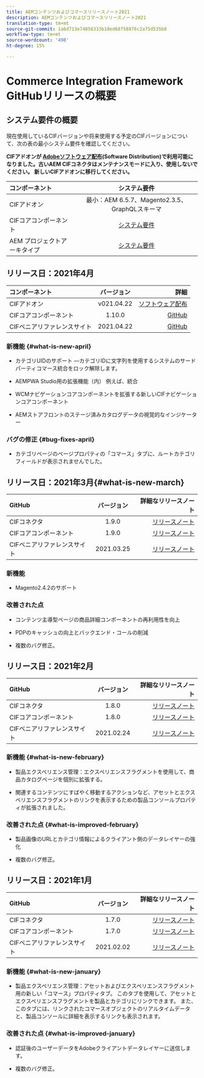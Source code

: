 ```yaml
---
title: AEMコンテンツおよびコマースリリースノート2021
description: AEMコンテンツおよびコマースリリースノート2021
translation-type: tm+mt
source-git-commit: 1a6d713e74056333b18ed68f58876c2a75d535b8
workflow-type: tm+mt
source-wordcount: '498'
ht-degree: 15%

---
```


# Commerce Integration Framework GitHubリリースの概要

## システム要件の概要

現在使用しているCIFバージョンや将来使用する予定のCIFバージョンについて、次の表の最小システム要件を確認してください。

**CIFアドオンが [Adobeソフトウェア配布](https://experience.adobe.com/#/downloads/content/software-distribution/en/aem.html)(Software Distribution)で利用可能になりました。古いAEM CIFコネクタはメンテナンスモードに入り、使用しないでください。 新しいCIFアドオンに移行してください。**

| コンポーネント | システム要件 |
|:-------|:-----:|
| CIFアドオン | 最小：AEM 6.5.7、Magento2.3.5、GraphQLスキーマ |
| CIFコアコンポーネント | [システム要件](https://github.com/adobe/aem-core-cif-components/blob/master/VERSIONS.md) |
| AEM プロジェクトアーキタイプ | [システム要件](https://github.com/adobe/aem-project-archetype/blob/master/VERSIONS.md) |

## リリース日：2021年4月

| コンポーネント | バージョン | 詳細 |
|:-------|:-----:|---------------------:|
| CIFアドオン | v021.04.22 | [ソフトウェア配布](https://experience.adobe.com/#/downloads/content/software-distribution/en/aem.html?package=%2Fcontent%2Fsoftware-distribution%2Fen%2Fdetails.html%2Fcontent%2Fdam%2Faem%2Fpublic%2Faem-commerce-addon-65-2021.04.22.zip) |
| CIFコアコンポーネント | 1.10.0 | [GitHub](https://github.com/adobe/aem-core-cif-components/releases) |
| CIFベニアリファレンスサイト | 2021.04.22 | [GitHub](https://github.com/adobe/aem-cif-guides-venia/releases) |

### 新機能 {#what-is-new-april}

* カテゴリUIDのサポート —カテゴリIDに文字列を使用するシステムのサードパーティコマース統合をロック解除します。

* AEMPWA Studio用の拡張機能（内） 例えば、統合

* WCMナビゲーションコアコンポーネントを拡張する新しいCIFナビゲーションコアコンポーネント

* AEMストアフロントのステージ済みカタログデータの視覚的なインジケーター

### バグの修正 {#bug-fixes-april}

* カテゴリページのページプロパティの「コマース」タブに、ルートカテゴリフィールドが表示されませんでした。

## リリース日：2021年3月{#what-is-new-march}

| GitHub | バージョン | 詳細なリリースノート |
|:-------|:-----:|---------------------:|
| CIFコネクタ | 1.9.0 | [リリースノート](https://github.com/adobe/commerce-cif-connector/releases) |
| CIFコアコンポーネント | 1.9.0 | [リリースノート](https://github.com/adobe/aem-core-cif-components/releases) |
| CIFベニアリファレンスサイト | 2021.03.25 | [リリースノート](https://github.com/adobe/aem-cif-guides-venia/releases) |

### 新機能

* Magento2.4.2のサポート

### 改善された点

* コンテンツ主導型ページの商品詳細コンポーネントの再利用性を向上

* PDPのキャッシュの向上とバックエンド・コールの削減

* 複数のバグ修正。

## リリース日：2021年2月

| GitHub | バージョン | 詳細なリリースノート |
|:-------|:-----:|---------------------:|
| CIFコネクタ | 1.8.0 | [リリースノート](https://github.com/adobe/commerce-cif-connector/releases) |
| CIFコアコンポーネント | 1.8.0 | [リリースノート](https://github.com/adobe/aem-core-cif-components/releases) |
| CIFベニアリファレンスサイト | 2021.02.24 | [リリースノート](https://github.com/adobe/aem-cif-guides-venia/releases) |

### 新機能 {#what-is-new-february}

* 製品エクスペリエンス管理：エクスペリエンスフラグメントを使用して、商品カタログページを個別に拡張する。

* 関連するコンテンツにすばやく移動するアクションなど、アセットとエクスペリエンスフラグメントのリンクを表示するための製品コンソールプロパティが拡張されました。

### 改善された点  {#what-is-improved-february}

* 製品画像のURLとカテゴリ情報によるクライアント側のデータレイヤーの強化

* 複数のバグ修正。

## リリース日：2021年1月

| GitHub | バージョン | 詳細なリリースノート |
|:-------|:-----:|---------------------:|
| CIFコネクタ | 1.7.0 | [リリースノート](https://github.com/adobe/commerce-cif-connector/releases) |
| CIFコアコンポーネント | 1.7.0 | [リリースノート](https://github.com/adobe/aem-core-cif-components/releases) |
| CIFベニアリファレンスサイト | 2021.02.02 | [リリースノート](https://github.com/adobe/aem-cif-guides-venia/releases) |

### 新機能 {#what-is-new-january}

* 製品エクスペリエンス管理：アセットおよびエクスペリエンスフラグメント用の新しい「コマース」プロパティタブ。 このタブを使用して、アセットとエクスペリエンスフラグメントを製品とカテゴリにリンクできます。 また、このタブには、リンクされたコマースオブジェクトのリアルタイムデータと、製品コンソールに詳細を表示するリンクも表示されます。

### 改善された点  {#what-is-improved-january}

* 認証後のユーザーデータをAdobeクライアントデータレイヤーに送信します。

* 複数のバグ修正。
